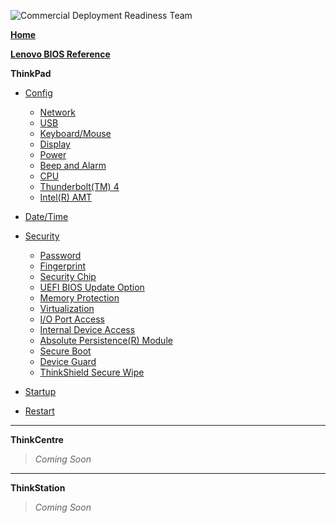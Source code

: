 ![Commercial Deployment Readiness Team](../../../img/cdrt.png)

[**Home**](/)

[**Lenovo BIOS Reference**](bios/bios_top.md)

**ThinkPad**

- [Config](bios/settings/thinkpad/config.md)
   - [Network](bios/settings/thinkpad/network.md)
   - [USB](bios/settings/thinkpad/usb.md)
   - [Keyboard/Mouse](bios/settings/thinkpad/keyboardmouse.md)
   - [Display](bios/settings/thinkpad/display.md)
   - [Power](bios/settings/thinkpad/power.md)
   - [Beep and Alarm](bios/settings/thinkpad/beepalarm.md)
   - [CPU](bios/settings/thinkpad/cpu.md)
   - [Thunderbolt(TM) 4](bios/settings/thinkpad/thunderbolttm4.md)
   - [Intel(R) AMT](bios/settings/thinkpad/intelramt.md)

- [Date/Time](bios/settings/thinkpad/datetime.md)

- [Security](bios/settings/thinkpad/security.md)
  - [Password](bios/settings/thinkpad/password.md)
  - [Fingerprint](bios/settings/thinkpad/fingerprint.md)
  - [Security Chip](bios/settings/thinkpad/securitychip.md)
  - [UEFI BIOS Update Option](bios/settings/thinkpad/uefibiosupdate.md)
  - [Memory Protection](bios/settings/thinkpad/memoryprotection.md)
  - [Virtualization](bios/settings/thinkpad/virtualization.md)
  - [I/O Port Access](bios/settings/thinkpad/ioportaccess.md)
  - [Internal Device Access](bios/settings/thinkpad/internaldeviceaccess.md)
  - [Absolute Persistence(R) Module](bios/settings/thinkpad/abspersistencemodule.md)
  - [Secure Boot](bios/settings/thinkpad/secureboot.md)
  - [Device Guard](bios/settings/thinkpad/deviceguard.md)
  - [ThinkShield Secure Wipe](bios/settings/thinkpad/thinkshieldsecurewipe.md)

- [Startup](bios/settings/thinkpad/startup.md)

- [Restart](bios/settings/thinkpad/restart.md)

---

**ThinkCentre**
> *Coming Soon*

---

**ThinkStation**
> *Coming Soon*